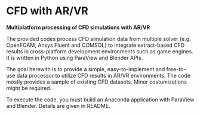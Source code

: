 # CFD with AR/VR
**Multiplatform processing of CFD simulations with AR/VR**

The provided codes process CFD simulation data from multiple solver (e.g. OpenFOAM, Ansys Fluent and COMSOL) to integrate extract-based CFD results in cross-platform development environments such as game engines. It is written in Python using ParaView and Blender APIs. 

The goal herewith is to provide a simple, easy-to-implement and free-to-use data processor to utilize CFD results in AR/VR environments. The code mostly provides a sample of existing CFD datasets. Minor costumizations might be required.

To execute the code, you must build an Anaconda application with ParaView and Blender. Details are given in README.
